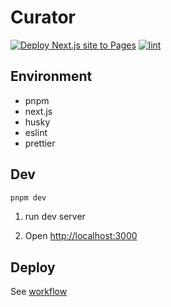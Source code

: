 # Curator

[![Deploy Next.js site to Pages](https://github.com/joe-brothers/curator/actions/workflows/deploy.yml/badge.svg?event=push)](https://github.com/joe-brothers/curator/actions/workflows/deploy.yml)
[![lint](https://github.com/joe-brothers/curator/actions/workflows/lint.yml/badge.svg?event=push)](https://github.com/joe-brothers/curator/actions/workflows/lint.yml)

## Environment
- pnpm
- next.js
- husky
- eslint
- prettier

## Dev
```bash
pnpm dev
```
1. run dev server

2. Open [http://localhost:3000](http://localhost:3000)

## Deploy

See [workflow](.github/workflows/deploy.yml)
